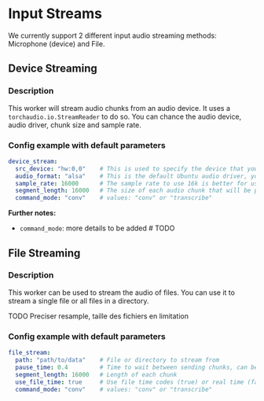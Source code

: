 # Input Streams

We currently support 2 different input audio streaming methods: Microphone (device) and File.

## Device Streaming
### Description

This worker will stream audio chunks from an audio device. It uses a `torchaudio.io.StreamReader` to do so.
You can chance the audio device, audio driver, chunk size and sample rate.

### Config example with default parameters
```yaml
device_stream:
  src_device: "hw:0,0"    # This is used to specify the device that you want to use
  audio_format: "alsa"    # This is the default Ubuntu audio driver, you may need to change it
  sample_rate: 16000      # The sample rate to use 16k is better for use with OpenAI Whisper model
  segment_length: 16000   # The size of each audio chunk that will be produce, by default 1sec with 16k sample rate
  command_mode: "conv"    # values: "conv" or "transcribe"
```
**Further notes:**
- `command_mode`: more details to be added # TODO


## File Streaming
### Description

This worker can be used to stream the audio of files. 
You can use it to stream a single file or all files in a directory.

TODO Preciser resample, taille des fichiers en limitation

### Config example with default parameters
```yaml
file_stream:
  path: "path/to/data"    # File or directory to stream from
  pause_time: 0.4         # Time to wait between sending chunks, can be used to not overflow queues
  segment_length: 16000   # Length of each chunk
  use_file_time: true     # Use file time codes (true) or real time (false)
  command_mode: "conv"    # values: "conv" or "transcribe"
```
